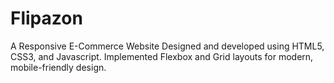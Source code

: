 # Flipazon
A Responsive E-Commerce Website Designed and developed using HTML5, CSS3, and Javascript. Implemented Flexbox and Grid layouts for modern, mobile-friendly design.
